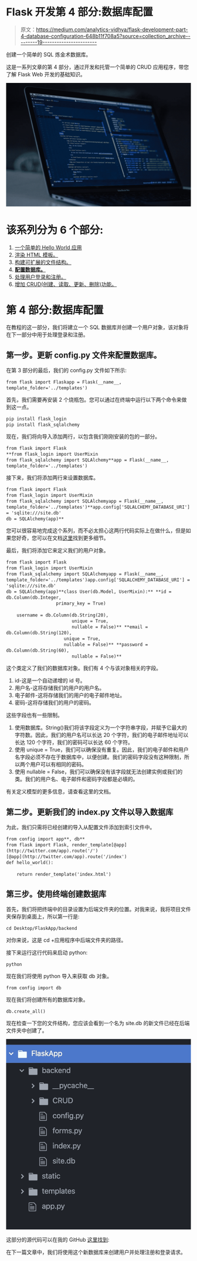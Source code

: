 # Flask 开发第 4 部分:数据库配置

> 原文：<https://medium.com/analytics-vidhya/flask-development-part-4-database-configuration-648b11f708a5?source=collection_archive---------19----------------------->

创建一个简单的 SQL 炼金术数据库。

这是一系列文章的第 4 部分，通过开发和托管一个简单的 CRUD 应用程序，带您了解 Flask Web 开发的基础知识。

![](img/0fdde0c5543c9946ee7ddef5cbbc1389.png)

# 该系列分为 6 个部分:

1.  [一个简单的 Hello World 应用](https://medium.com/p/69cbf9e83abc/edit)
2.  [渲染 HTML 模板。](https://medium.com/p/d10442121fdd/edit)
3.  [构建可扩展的文件结构。](https://medium.com/p/68e3bf2f6642/edit)
4.  [**配置数据库。**](https://medium.com/p/648b11f708a5/edit)
5.  [处理用户登录和注册。](https://medium.com/p/a79042c9368c/edit)
6.  [增加 CRUD(创建、读取、更新、删除)功能。](https://medium.com/p/d3413cd94363/edit)

# 第 4 部分:数据库配置

在教程的这一部分，我们将建立一个 SQL 数据库并创建一个用户对象，该对象将在下一部分中用于处理登录和注册。

## 第一步。更新 config.py 文件来配置数据库。

在第 3 部分的最后，我们的 config.py 文件如下所示:

```
from flask import Flaskapp = Flask(__name__, template_folder='../templates')
```

首先，我们需要再安装 2 个烧瓶包。您可以通过在终端中运行以下两个命令来做到这一点。

```
pip install flask_login
pip install flask_sqlalchemy
```

现在，我们将向导入添加两行，以包含我们刚刚安装的包的一部分。

```
from flask import Flask
**from flask_login import UserMixin
from flask_sqlalchemy import SQLAlchemy**app = Flask(__name__, template_folder='../templates')
```

接下来，我们将添加两行来设置数据库。

```
from flask import Flask
from flask_login import UserMixin
from flask_sqlalchemy import SQLAlchemyapp = Flask(__name__, template_folder='../templates')**app.config['SQLALCHEMY_DATABASE_URI'] = 'sqlite:///site.db'
db = SQLAlchemy(app)**
```

您可以很容易地完成这个系列，而不必太担心这两行代码实际上在做什么，但是如果您好奇，您可以在文档[这里](https://flask-sqlalchemy.palletsprojects.com/en/2.x/config/)找到更多细节。

最后，我们将添加它来定义我们的用户对象。

```
from flask import Flask
from flask_login import UserMixin
from flask_sqlalchemy import SQLAlchemyapp = Flask(__name__, template_folder='../templates')app.config['SQLALCHEMY_DATABASE_URI'] = 'sqlite:///site.db'
db = SQLAlchemy(app)**class User(db.Model, UserMixin):** **id = db.Column(db.Integer, 
                   primary_key = True)

    username = db.Column(db.String(20),
                         unique = True, 
                         nullable = False)** **email = db.Column(db.String(120), 
                      unique = True, 
                      nullable = False)** **password = db.Column(db.String(60),
                         nullable = False)**
```

这个类定义了我们的数据库对象。我们有 4 个与该对象相关的字段。

1.  id-这是一个自动递增的 id 号。
2.  用户名-这将存储我们的用户的用户名。
3.  电子邮件-这将存储我们的用户的电子邮件地址。
4.  密码-这将存储我们的用户的密码。

这些字段也有一些限制。

1.  使用数据库。String()我们将该字段定义为一个字符串字段，并赋予它最大的字符数。因此，我们的用户名可以长达 20 个字符，我们的电子邮件地址可以长达 120 个字符，我们的密码可以长达 60 个字符。
2.  使用 unique = True，我们可以确保没有重复。因此，我们的电子邮件和用户名字段必须不存在于数据库中，以便创建。我们的密码字段没有这种限制，所以两个用户可以有相同的密码。
3.  使用 nullable = False，我们可以确保没有该字段就无法创建实例或我们的类。我们的用户名、电子邮件和密码字段都是必填的。

有关定义模型的更多信息，请查看这里的文档。

## 第二步。更新我们的 index.py 文件以导入数据库

为此，我们只需将已经创建的导入从配置文件添加到索引文件中。

```
from config import app**, db**
from flask import Flask, render_template[@app](http://twitter.com/app).route('/')
[@app](http://twitter.com/app).route('/index')
def hello_world():

    return render_template('index.html')
```

## 第三步。使用终端创建数据库

首先，我们将把终端中的目录设置为后端文件夹的位置。对我来说，我将项目文件夹保存到桌面上，所以第一行是:

```
cd Desktop/FlaskApp/backend
```

对你来说，这是 cd +应用程序中后端文件夹的路径。

接下来运行这行代码来启动 python:

```
python
```

现在我们将使用 python 导入来获取 db 对象。

```
from config import db
```

现在我们将创建所有的数据库对象。

```
db.create_all()
```

现在检查一下您的文件结构，您应该会看到一个名为 site.db 的新文件已经在后端文件夹中创建了。

![](img/25d7c7a63df318b527475b0d7d111973.png)

这部分的源代码可以在我的 GitHub [这里找到](https://github.com/shawnhymers/FlaskApp/tree/Part-4):

在下一篇文章中，我们将使用这个新数据库来创建用户并处理注册和登录请求。